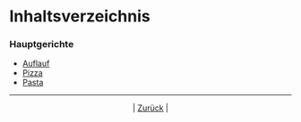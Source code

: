 # Inhaltsverzeichnis

### Hauptgerichte

- [Auflauf](0201-Auflauf/index.md)
- [Pizza](0202-Pizza/index.md)
- [Pasta](0203-Pasta/index.md)



------

<p align="center">| <a href="../index.md">Zurück</a> |</p>